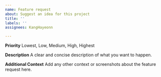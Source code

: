 ```yaml
---
name: Feature request
about: Suggest an idea for this project
title: ''
labels: ''
assignees: KangHayeonn

---
```


**Priority**
Lowest, Low, Medium, High, Highest

**Description**
A clear and concise description of what you want to happen.

**Additional Context**
Add any other context or screenshots about the feature request here.
